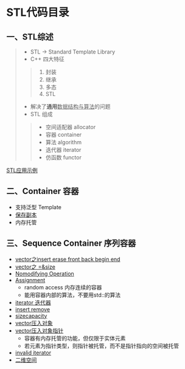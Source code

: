 # STL代码目录  
## 一、STL综述  
> - STL -> Standard Template Library  
>- C++ 四大特征
>>    1. 封装  
>>    2. 继承  
>>    3. 多态  
>>    4. STL  
>- 解决了**通用**<u>数据结构与算法</u>的问题  
>- STL 组成 
>>    - 空间适配器 allocator  
>>    - 容器 container  
>>    - 算法 algorithm  
>>    - 迭代器 iterator  
>>    - 仿函数 functor  

[STL应用示例](https://github.com/zwx2000/Cpp_Space/blob/master/STL/day01/01stl/main.cpp)  
## 二、Container 容器  
- 支持泛型 Template  
- [保存副本](https://github.com/zwx2000/Cpp_Space/blob/master/STL/day01/02container/main.cpp)
- 内存托管
## 三、Sequence Container 序列容器
- [vector之insert erase front back begin end](https://github.com/zwx2000/Cpp_Space/blob/master/STL/day01/03vector/main.cpp)
- [vector之 =&size](https://github.com/zwx2000/Cpp_Space/blob/master/STL/day01/04vector/main.cpp)
- [Nomodifying Operation](https://github.com/zwx2000/Cpp_Space/blob/master/STL/day01/05vectornomodify/main.cpp)
- [Assignment](https://github.com/zwx2000/Cpp_Space/blob/master/STL/day01/06assign/main.cpp)
    - random access 内存连续的容器
    - 能用容器内部的算法，不要用std::的算法
- [iterator 迭代器](https://github.com/zwx2000/Cpp_Space/blob/master/STL/day01/07iterator/main.cpp)
- [insert remove](https://github.com/zwx2000/Cpp_Space/blob/master/STL/day01/08insertremove/main.cpp)
- [sizecapacity]()
- [vector压入对象]()
- [vector压入对象指针]()
    - 容器有内存托管的功能，但仅限于实体元素
    - 若元素为指针类型，则指针被托管，而不是指针指向的空间被托管
- [invalid iterator]()
- [二维空间]()